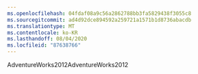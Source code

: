 ```yaml
---
ms.openlocfilehash: 04fdaf08a9c56a2862788bb3fa5829438f3055c8
ms.sourcegitcommit: ad4d92dce894592a259721a1571b1d8736abacdb
ms.translationtype: MT
ms.contentlocale: ko-KR
ms.lasthandoff: 08/04/2020
ms.locfileid: "87638766"
---
```

<span data-ttu-id="d10d0-101">AdventureWorks2012</span><span class="sxs-lookup"><span data-stu-id="d10d0-101">AdventureWorks2012</span></span>
